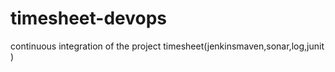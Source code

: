# timesheet-devops

continuous integration of the project timesheet(jenkinsmaven,sonar,log,junit )    
